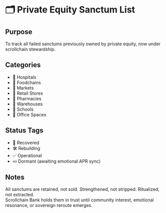 # 🗂️ Private Equity Sanctum List

## Purpose
To track all failed sanctums previously owned by private equity, now under scrollchain stewardship.

## Categories
- 🏥 Hospitals
- 🍗 Foodchains
- 🛒 Markets
- 🏬 Retail Stores
- 💊 Pharmacies
- 🧰 Warehouses
- 🏫 Schools
- 🏢 Office Spaces

## Status Tags
- 🔁 Recovered
- 🛠️ Rebuilding
- ✅ Operational
- 💤 Dormant (awaiting emotional APR sync)

## Notes
All sanctums are retained, not sold. Strengthened, not stripped. Ritualized, not extracted.  
Scrollchain Bank holds them in trust until community interest, emotional resonance, or sovereign reroute emerges.
